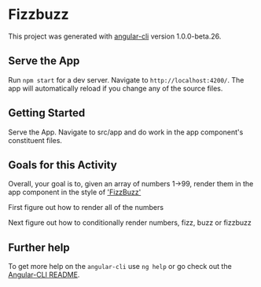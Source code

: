 # Fizzbuzz

This project was generated with [angular-cli](https://github.com/angular/angular-cli) version 1.0.0-beta.26.

## Serve the App
Run `npm start` for a dev server. Navigate to `http://localhost:4200/`. The app will automatically reload if you change any of the source files.

## Getting Started
Serve the App. Navigate to src/app and do work in the app component's constituent files.

## Goals for this Activity
Overall, your goal is to, given an array of numbers 1->99, render them in the app component in the style of ['FizzBuzz'](http://3.bp.blogspot.com/-9nAyoM6d118/VchOys9dvVI/AAAAAAAACcQ/J0SJuJlhp5Y/s1600/FizzBuzz.png)

First figure out how to render all of the numbers

Next figure out how to conditionally render numbers, fizz, buzz or fizzbuzz

## Further help

To get more help on the `angular-cli` use `ng help` or go check out the [Angular-CLI README](https://github.com/angular/angular-cli/blob/master/README.md).
